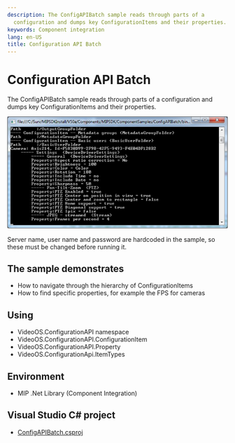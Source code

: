 ```yaml
---
description: The ConfigAPIBatch sample reads through parts of a
  configuration and dumps key ConfigurationItems and their properties.
keywords: Component integration
lang: en-US
title: Configuration API Batch
---
```


# Configuration API Batch

The ConfigAPIBatch sample reads through parts of a configuration and
dumps key ConfigurationItems and their properties.

![Configuration API Batch](ConfigApiBatch.png)

Server name, user name and password are hardcoded in the sample, so
these must be changed before running it.

## The sample demonstrates

-   How to navigate through the hierarchy of ConfigurationItems
-   How to find specific properties, for example the FPS for cameras

## Using

-   VideoOS.ConfigurationAPI namespace
-   VideoOS.ConfigurationAPI.ConfigurationItem
-   VideoOS.ConfigurationAPI.Property
-   VideoOS.ConfigurationApi.ItemTypes

## Environment

-   MIP .Net Library (Component Integration)

## Visual Studio C\# project

-   [ConfigAPIBatch.csproj](javascript:openLink('..\\\\ComponentSamples\\\\ConfigAPIBatch\\\\ConfigAPIBatch.csproj');)
